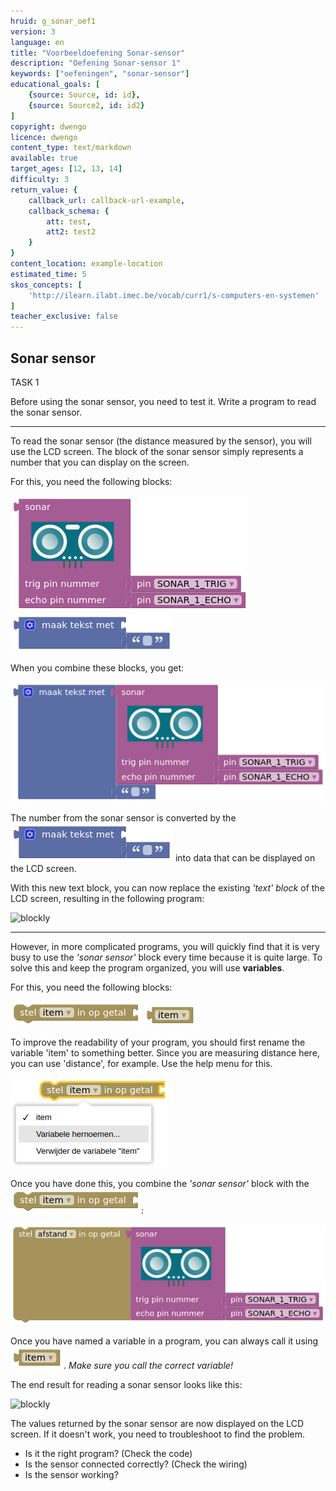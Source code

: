 ```yaml
---
hruid: g_sonar_oef1
version: 3
language: en
title: "Voorbeeldoefening Sonar-sensor"
description: "Oefening Sonar-sensor 1"
keywords: ["oefeningen", "sonar-sensor"]
educational_goals: [
    {source: Source, id: id}, 
    {source: Source2, id: id2}
]
copyright: dwengo
licence: dwengo
content_type: text/markdown
available: true
target_ages: [12, 13, 14]
difficulty: 3
return_value: {
    callback_url: callback-url-example,
    callback_schema: {
        att: test,
        att2: test2
    }
}
content_location: example-location
estimated_time: 5
skos_concepts: [
    'http://ilearn.ilabt.imec.be/vocab/curr1/s-computers-en-systemen'
]
teacher_exclusive: false
---
```

## Sonar sensor

TASK 1

Before using the sonar sensor, you need to test it. Write a program to read the sonar sensor.

***

To read the sonar sensor (the distance measured by the sensor), you will use the LCD screen. The block of the sonar sensor simply represents a number that you can display on the screen.

For this, you need the following blocks:

![](embed/block_sonar.png "sonar sensor block")
![](embed/block_text.png "text block")

When you combine these blocks, you get:

![](embed/combo_text_sonar.png "text + sonar sensor")

The number from the sonar sensor is converted by the ![](embed/block_text.png "text block") into data that can be displayed on the LCD screen.

With this new text block, you can now replace the existing *'text' block* of the LCD screen, resulting in the following program:

![blockly](@learning-object/sonar_m1a/en/3)

***

However, in more complicated programs, you will quickly find that it is very busy to use the *'sonar sensor'* block every time because it is quite large. To solve this and keep the program organized, you will use **variables**.

For this, you need the following blocks:

![](embed/block_variable.png "variable block")
![](embed/block_item.png "item block")

To improve the readability of your program, you should first rename the variable 'item' to something better. Since you are measuring distance here, you can use 'distance', for example. Use the help menu for this.

![](embed/rename_variable.png "rename variable")

Once you have done this, you combine the *'sonar sensor'* block with the ![](embed/block_variable.png "variable block"):

![](embed/combo_variable_sonar.png "distance")

Once you have named a variable in a program, you can always call it using ![](embed/block_item.png "item block"). *Make sure you call the correct variable!*

The end result for reading a sonar sensor looks like this:

![blockly](@learning-object/sonar_m1b/en/3)

<div class="alert alert-box alert-success">
The values returned by the sonar sensor are now displayed on the LCD screen. If it doesn't work, you need to troubleshoot to find the problem.
<ul>
<li>Is it the right program? (Check the code)</li>
<li>Is the sensor connected correctly? (Check the wiring)</li>
<li>Is the sensor working?</li>
</ul>
</div>